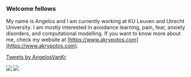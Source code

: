 ### Welcome fellows

My name is Angelos and I am currently working at KU Leuven and Utrecht University.
I am mostly interested in avoidance learning, pain, fear, anxiety disorders, and computational
modelling. If you want to know more about me, check my website at [https://www.akrypotos.com](https://www.akrypotos.com).

<a class="twitter-timeline" href="https://twitter.com/AngelosVanKr?ref_src=twsrc%5Etfw">Tweets by AngelosVanKr</a> 


<a href="https://github.com/anuraghazra/github-readme-stats">
  <img align="left" src="https://github-readme-stats.vercel.app/api?username=AngelosPsy&theme=synthwave&count_private=true&show_icons=true" />
</a>
<a href="https://github.com/anuraghazra/github-readme-stats">
  <img align="left" src="https://github-readme-stats.vercel.app/api/top-langs/?username=AngelosPsy&theme=synthwave" />
</a>


